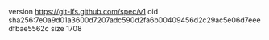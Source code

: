 version https://git-lfs.github.com/spec/v1
oid sha256:7e0a9d01a3600d7207adc590d2fa6b00409456d2c29ac5e06d7eeedfbae5562c
size 1708
